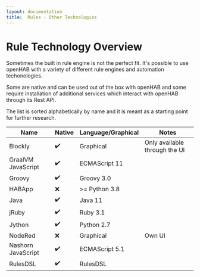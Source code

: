 ```yaml
---
layout: documentation
title:  Rules - Other Technologies
---
```


# Rule Technology Overview

Sometimes the built in rule engine is not the perfect fit.
It's possible to use openHAB with a variety of different rule engines and automation techonologies.

Some are native and can be used out of the box with openHAB and some require installation of
additional services which interact with openHAB through its Rest API.

The list is sorted alphabetically by name and it is meant as a starting point for further research.

| Name                | Native             | Language/Graphical  | Notes                         |
|---------------------|--------------------|---------------------|-------------------------------|
| Blockly             | :heavy_check_mark: | Graphical           | Only available through the UI |
| GraalVM JavaScript  | :heavy_check_mark: | ECMAScript 11       |                               |
| Groovy              | :heavy_check_mark: | Groovy 3.0          |                               |
| HABApp              | :x:                | >= Python 3.8       |                               |
| Java                | :heavy_check_mark: | Java 11             |                               |
| jRuby               | :heavy_check_mark: | Ruby 3.1            |                               |
| Jython              | :heavy_check_mark: | Python 2.7          |                               |
| NodeRed             | :x:                | Graphical           | Own UI                        |
| Nashorn JavaScript  | :heavy_check_mark: | ECMAScript 5.1      |                               |
| RulesDSL            | :heavy_check_mark: | RulesDSL            |                               |
